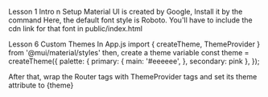 Lesson 1 Intro n Setup
Material UI is created by Google,
Install it by the command <!--? npm install @mui/material -->
Here, the default font style is Roboto. You'll have to include the cdn link for that font in public/index.html
<!--! ============================================================================================================== -->

Lesson 6 Custom Themes
In App.js import { createTheme, ThemeProvider } from '@mui/material/styles'
then, create a theme variable const theme = createTheme({
  palette: {
    primary: {
      main: '#eeeeee',
    },
    secondary: pink
  },
});

After that, wrap the Router tags with ThemeProvider tags and set its theme attribute to {theme}